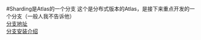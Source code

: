 #Sharding是Atlas的一个分支
这个是分布式版本的Atlas，是接下来重点开发的一个分支（一般人我不告诉他）  
[分支地址](https://github.com/Qihoo360/Atlas/tree/sharding)  
[分支安装介绍](https://github.com/Qihoo360/Atlas/wiki/Atlas-Sharding)
